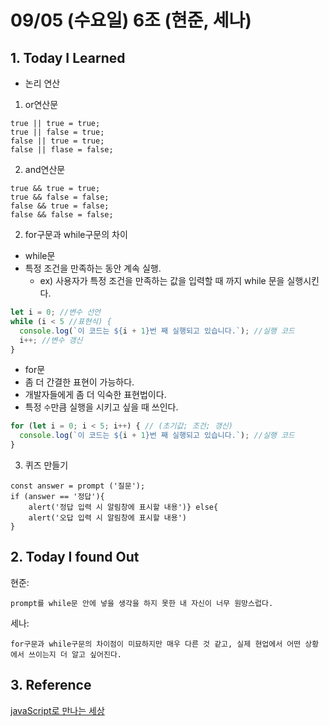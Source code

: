 # 09/05 (수요일) 6조 (현준, 세나)

## 1. Today I Learned

- 논리 연산

1. or연산문 
```
true || true = true;
true || false = true;
false || true = true;
false || flase = false;
``` 

2. and연산문 
```
true && true = true;
true && false = false;
false && true = false;
false && false = false;
```


2. for구문과 while구문의 차이

- while문
 - 특정 조건을 만족하는 동안 계속 실행.
   - ex) 사용자가 특정 조건을 만족하는 값을 입력할 때 까지 while 문을 실행시킨다.
```js
let i = 0; //변수 선언
while (i < 5 //표현식) {
  console.log(`이 코드는 ${i + 1}번 째 실행되고 있습니다.`); //실행 코드
  i++; //변수 갱신
}
```

- for문
 - 좀 더 간결한 표현이 가능하다.
 - 개발자들에게 좀 더 익숙한 표현법이다.
 - 특정 `수`만큼 실행을 시키고 싶을 때 쓰인다.
```js
for (let i = 0; i < 5; i++) { // (초기값; 조건; 갱신)
  console.log(`이 코드는 ${i + 1}번 째 실행되고 있습니다.`); //실행 코드
}
```

3. 퀴즈 만들기
```
const answer = prompt ('질문');
if (answer == '정답'){
    alert('정답 입력 시 알림창에 표시할 내용')} else{
    alert('오답 입력 시 알림창에 표시할 내용')
}
```

## 2. Today I found Out

현준:
```
prompt를 while문 안에 넣을 생각을 하지 못한 내 자신이 너무 원망스럽다.
```
세나:
```
for구문과 while구문의 차이점이 미묘하지만 매우 다른 것 같고, 실제 현업에서 어떤 상황에서 쓰이는지 더 알고 싶어진다. 
```
## 3. Reference 
[javaScript로 만나는 세상](https://helloworldjavascript.net/pages/020-tutorial.html)
